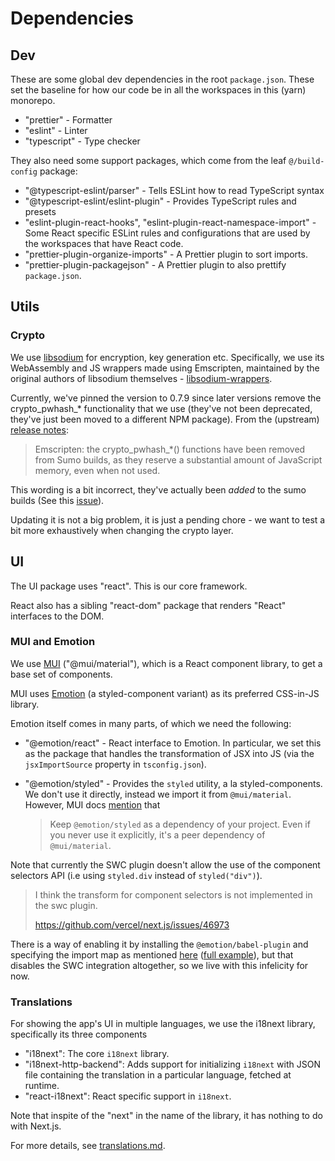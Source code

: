 # Dependencies

## Dev

These are some global dev dependencies in the root `package.json`. These set the
baseline for how our code be in all the workspaces in this (yarn) monorepo.

* "prettier" - Formatter
* "eslint" - Linter
* "typescript" - Type checker

They also need some support packages, which come from the leaf `@/build-config`
package:

* "@typescript-eslint/parser" - Tells ESLint how to read TypeScript syntax
* "@typescript-eslint/eslint-plugin" - Provides TypeScript rules and presets
* "eslint-plugin-react-hooks", "eslint-plugin-react-namespace-import" - Some
  React specific ESLint rules and configurations that are used by the workspaces
  that have React code.
* "prettier-plugin-organize-imports" - A Prettier plugin to sort imports.
* "prettier-plugin-packagejson" - A Prettier plugin to also prettify
  `package.json`.

## Utils

### Crypto

We use [libsodium](https://libsodium.gitbook.io/doc/) for encryption, key
generation etc. Specifically, we use its WebAssembly and JS wrappers made using
Emscripten, maintained by the original authors of libsodium themselves -
[libsodium-wrappers](https://github.com/jedisct1/libsodium.js).

Currently, we've pinned the version to 0.7.9 since later versions remove the
crypto_pwhash_* functionality that we use (they've not been deprecated, they've
just been moved to a different NPM package). From the (upstream) [release
notes](https://github.com/jedisct1/libsodium/releases/tag/1.0.19-RELEASE):

> Emscripten: the crypto_pwhash_*() functions have been removed from Sumo
> builds, as they reserve a substantial amount of JavaScript memory, even when
> not used.

This wording is a bit incorrect, they've actually been _added_ to the sumo
builds (See this [issue](https://github.com/jedisct1/libsodium.js/issues/326)).

Updating it is not a big problem, it is just a pending chore - we want to test a
bit more exhaustively when changing the crypto layer.

## UI

The UI package uses "react". This is our core framework.

React also has a sibling "react-dom" package that renders "React" interfaces to
the DOM.

### MUI and Emotion

We use [MUI](https://mui.com) ("@mui/material"), which is a React component
library, to get a base set of components.

MUI uses [Emotion](https://emotion.sh/) (a styled-component variant) as its
preferred CSS-in-JS library.

Emotion itself comes in many parts, of which we need the following:

* "@emotion/react" - React interface to Emotion. In particular, we set this as
  the package that handles the transformation of JSX into JS (via the
  `jsxImportSource` property in `tsconfig.json`).

* "@emotion/styled" - Provides the `styled` utility, a la styled-components. We
  don't use it directly, instead we import it from `@mui/material`. However, MUI
  docs
  [mention](https://mui.com/material-ui/integrations/interoperability/#styled-components)
  that

  > Keep `@emotion/styled` as a dependency of your project. Even if you never
  > use it explicitly, it's a peer dependency of `@mui/material`.

Note that currently the SWC plugin doesn't allow the use of the component
selectors API (i.e using `styled.div` instead of `styled("div")`).

> I think the transform for component selectors is not implemented in the swc
> plugin.
>
> https://github.com/vercel/next.js/issues/46973

There is a way of enabling it by installing the `@emotion/babel-plugin` and
specifying the import map as mentioned
[here](https://mui.com/system/styled/#how-to-use-components-selector-api) ([full
example](https://github.com/mui/material-ui/issues/27380#issuecomment-928973157)),
but that disables the SWC integration altogether, so we live with this
infelicity for now.

### Translations

For showing the app's UI in multiple languages, we use the i18next library,
specifically its three components

* "i18next": The core `i18next` library.
* "i18next-http-backend": Adds support for initializing `i18next` with JSON file
  containing the translation in a particular language, fetched at runtime.
* "react-i18next": React specific support in `i18next`.

Note that inspite of the "next" in the name of the library, it has nothing to do
with Next.js.

For more details, see [translations.md](translations.md).
